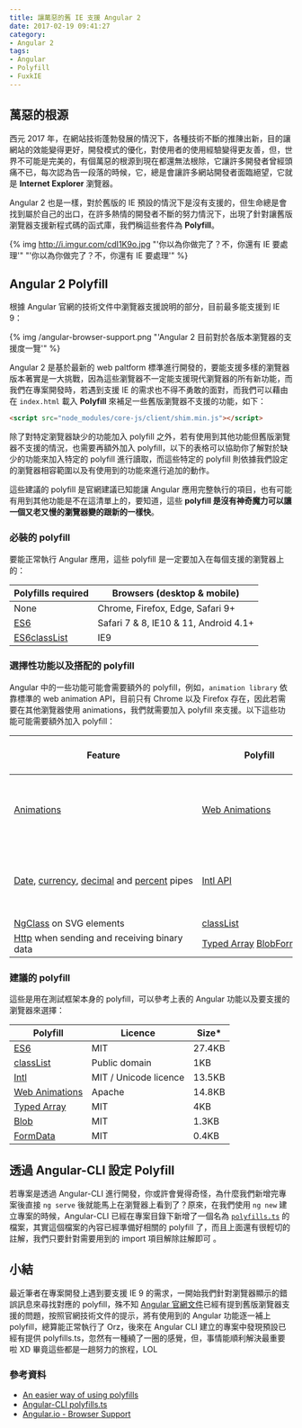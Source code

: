 ```yaml
---
title: 讓萬惡的舊 IE 支援 Angular 2
date: 2017-02-19 09:41:27
category:
- Angular 2
tags:
- Angular
- Polyfill
- FuxkIE
---
```


## 萬惡的根源

西元 2017 年，在網站技術蓬勃發展的情況下，各種技術不斷的推陳出新，目的讓網站的效能變得更好，開發模式的優化，對使用者的使用經驗變得更友善，但，世界不可能是完美的，有個萬惡的根源到現在都還無法根除，它讓許多開發者曾經頭痛不已，每次認為告一段落的時候，它，總是會讓許多網站開發者面臨絕望，它就是 **Internet Explorer** 瀏覽器。

Angular 2 也是一樣，對於舊版的 IE 預設的情況下是沒有支援的，但生命總是會找到屬於自己的出口，在許多熱情的開發者不斷的努力情況下，出現了針對讓舊版瀏覽器支援新程式碼的函式庫，我們稱這些套件為 **Polyfill**。

<!-- more -->

{% img http://i.imgur.com/cdI1K9o.jpg "'你以為你做完了？不，你還有 IE 要處理'" "'你以為你做完了？不，你還有 IE 要處理'" %}

## Angular 2 Polyfill

根據 Angular 官網的技術文件中瀏覽器支援說明的部分，目前最多能支援到 IE 9：

{% img /angular-browser-support.png "'Angular 2 目前對於各版本瀏覽器的支援度一覽'" %}

Angular 2 是基於最新的 web paltform 標準進行開發的，要能支援多樣的瀏覽器版本著實是一大挑戰，因為這些瀏覽器不一定能支援現代瀏覽器的所有新功能，而我們在專案開發時，若遇到支援 IE 的需求也不得不勇敢的面對，而我們可以藉由在 `index.html` 載入 **Polyfill** 來補足一些舊版瀏覽器不支援的功能，如下：

```html
<script src="node_modules/core-js/client/shim.min.js"></script>
```

除了對特定瀏覽器缺少的功能加入 polyfill 之外，若有使用到其他功能但舊版瀏覽器不支援的情況，也需要再額外加入 polyfill，以下的表格可以協助你了解對於缺少的功能來加入特定的 polyfill 進行讀取，而這些特定的 polyfill 則依據我們設定的瀏覽器相容範圍以及有使用到的功能來進行追加的動作。

這些建議的 polyfill 是官網建議已知能讓 Angular 應用完整執行的項目，也有可能有用到其他功能是不在這清單上的，要知道，這些 **polyfill 是沒有神奇魔力可以讓一個又老又慢的瀏覽器變的跟新的一樣快**。

### 必裝的 polyfill

要能正常執行 Angular 應用，這些 polyfill 是一定要加入在每個支援的瀏覽器上的：

| Polyfills required                       | Browsers (desktop & mobile)           |
| ---------------------------------------- | ------------------------------------- |
| None                                     | Chrome, Firefox, Edge, Safari 9+      |
| [ES6](https://github.com/zloirock/core-js) | Safari 7 & 8, IE10 & 11, Android 4.1+ |
| [ES6classList](https://github.com/eligrey/classList.js) | IE9                                   |

### 選擇性功能以及搭配的 polyfill

Angular 中的一些功能可能會需要額外的 polyfill，例如，`animation library` 依靠標準的 web animation API，目前只有 Chrome 以及 Firefox 存在，因此若需要在其他瀏覽器使用 animations，我們就需要加入 polyfill 來支援。以下這些功能可能需要額外加入 polyfill：

| Feature                                  | Polyfill                                 | Browsers (desktop & mobile)              |
| ---------------------------------------- | ---------------------------------------- | ---------------------------------------- |
| [Animations](https://angular.io/docs/ts/latest/guide/animations.html) | [Web Animations](https://angular.io/docs/ts/latest/guide/browser-support.html#web-animations) | All but Chrome and FirefoxNot supported in IE9 |
| [Date](https://angular.io/docs/ts/latest/api/common/index/DatePipe-pipe.html), [currency](https://angular.io/docs/ts/latest/api/common/index/CurrencyPipe-pipe.html), [decimal](https://angular.io/docs/ts/latest/api/common/index/DecimalPipe-pipe.html) and [percent](https://angular.io/docs/ts/latest/api/common/index/PercentPipe-pipe.html) pipes | [Intl API](https://github.com/andyearnshaw/Intl.js) | All but Chrome, Firefox, Edge, IE11 and Safari 10 |
| [NgClass](https://angular.io/docs/ts/latest/api/common/index/NgClass-directive.html) on SVG elements | [classList](https://github.com/eligrey/classList.js) | IE10, IE11                               |
| [Http](https://angular.io/docs/ts/latest/guide/server-communication.html) when sending and receiving binary data | [Typed Array](https://github.com/inexorabletash/polyfill/blob/master/typedarray.js) [Blob](https://github.com/eligrey/Blob.js)[FormData](https://github.com/francois2metz/html5-formdata) | IE 9                                     |

### 建議的 polyfill

這些是用在測試框架本身的 polyfill，可以參考上表的 Angular 功能以及要支援的瀏覽器來選擇：

| Polyfill                                 | Licence               | Size*  |
| ---------------------------------------- | --------------------- | ------ |
| [ES6](https://github.com/zloirock/core-js) | MIT                   | 27.4KB |
| [classList](https://github.com/eligrey/classList.js) | Public domain         | 1KB    |
| [Intl](https://github.com/andyearnshaw/Intl.js) | MIT / Unicode licence | 13.5KB |
| [Web Animations](https://github.com/web-animations/web-animations-js) | Apache                | 14.8KB |
| [Typed Array](https://github.com/inexorabletash/polyfill/blob/master/typedarray.js) | MIT                   | 4KB    |
| [Blob](https://github.com/eligrey/Blob.js) | MIT                   | 1.3KB  |
| [FormData](https://github.com/francois2metz/html5-formdata) | MIT                   | 0.4KB  |

## 透過 Angular-CLI 設定 Polyfill

若專案是透過 Angular-CLI 進行開發，你或許會覺得奇怪，為什麼我們新增完專案後直接 `ng serve` 後就能馬上在瀏覽器上看到了？原來，在我們使用 `ng new` 建立專案的時候，Angular-CLI 已經在專案目錄下新增了一個名為 [`polyfills.ts`](https://github.com/angular/angular-cli/blob/137a0dea183d48b28bdec2d1e65b3a9addcd812c/packages/%40angular/cli/blueprints/ng2/files/__path__/polyfills.ts) 的檔案，其實這個檔案的內容已經準備好相關的 polyfill 了，而且上面還有很輕切的註解，我們只要針對需要用到的 import 項目解除註解即可 。

## 小結

最近筆者在專案開發上遇到要支援 IE 9 的需求，一開始我們針對瀏覽器顯示的錯誤訊息來尋找對應的 polyfill，殊不知 [Angular 官網文件](https://angular.io/docs/ts/latest/guide/browser-support.html)已經有提到舊版瀏覽器支援的問題，按照官網技術文件的提示，將有使用到的 Angular 功能逐一補上 polyfill，總算能正常執行了 Orz，後來在 Angular CLI 建立的專案中發現預設已經有提供 polyfills.ts，忽然有一種繞了一圈的感覺，但，事情能順利解決最重要啦 XD 畢竟這些都是一趟努力的旅程，LOL

### 參考資料



- [An easier way of using polyfills](https://hacks.mozilla.org/2014/11/an-easier-way-of-using-polyfills/)
- [Angular-CLI polyfills.ts](https://github.com/angular/angular-cli/blob/137a0dea183d48b28bdec2d1e65b3a9addcd812c/packages/%40angular/cli/blueprints/ng2/files/__path__/polyfills.ts)
- [Angular.io - Browser Support](https://angular.io/docs/ts/latest/guide/browser-support.html)